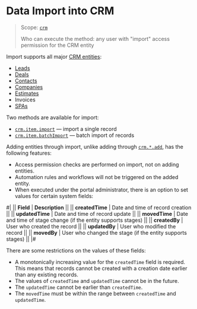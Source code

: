 # Data Import into CRM

> Scope: [`crm`](../../../scopes/permissions.md)
>
> Who can execute the method: any user with "import" access permission for the CRM entity

Import supports all major [CRM entities](../../data-types.md#object_type):

- [Leads](../../leads/index.md)
- [Deals](../../deals/index.md)
- [Contacts](../../contacts/index.md)
- [Companies](../../companies/index.md)
- [Estimates](../../quote/index.md)
- Invoices
- [SPAs](../user-defined-object-types/index.md)

Two methods are available for import:

- [`crm.item.import`](./crm-item-import.md) — import a single record
- [`crm.item.batchImport`](./crm-item-batch-import.md) — batch import of records

Adding entities through import, unlike adding through [`crm.*.add`](../crm-item-add.md), has the following features:

- Access permission checks are performed on import, not on adding entities.
- Automation rules and workflows will not be triggered on the added entity.
- When executed under the portal administrator, there is an option to set values for certain system fields:

#|
|| **Field** | **Description** ||
|| **createdTime** | Date and time of record creation ||
|| **updatedTime** | Date and time of record update ||
|| **movedTime** | Date and time of stage change (if the entity supports stages) ||
|| **createdBy** | User who created the record ||
|| **updatedBy** | User who modified the record ||
|| **movedBy** | User who changed the stage (if the entity supports stages) ||
|#

There are some restrictions on the values of these fields:

- A monotonically increasing value for the `createdTime` field is required. This means that records cannot be created with a creation date earlier than any existing records.
- The values of `createdTime` and `updatedTime` cannot be in the future.
- The `updatedTime` cannot be earlier than `createdTime`.
- The `movedTime` must be within the range between `createdTime` and `updatedTime`.